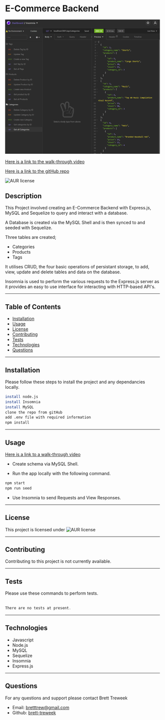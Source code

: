 

# E-Commerce Backend 
  
![alt text](./Develop/Assets/insomnia.PNG)
  
[Here is a link to the walk-through video](https://drive.google.com/file/d/1FCYHqZUdpDvJH5w-hsaiwWO633WRc6Pq/view)

[Here is a link to the gitHub repo](https://github.com/brett-treweek/Easy-E-Commerce-Back-End)  

![AUR license](https://img.shields.io/static/v1?label=License&message=MIT&color=blue)

## Description
This Project involved creating an E-Commerce Backend with Express.js, MySQL and Sequelize to query and interact with a database.

A Database is created via the MySQL Shell and is then synced to and seeded with Sequelize.

Three tables are created;
- Categories
- Products
- Tags

It utilises CRUD, the four basic operations of persistant storage, to add, view, update and delete tables and data on the database.

Insomnia is used to perform the various requests to the Express.js server as it provides an easy to use interface for interacting with HTTP-based API's.

---
## Table of Contents

- [Installation](#installation)
- [Usage](#usage)
- [License](#license)
- [Contributing](#contributing)
- [Tests](#tests)
- [Technologies](#technologies)
- [Questions](#questions)

---
## Installation  
  
Please follow these steps to install the project and any dependancies locally.

```bash
install node.js
install Insomnia
install MySQL
clone the repo from gitHub
add .env file with required information
npm install

```

---
## Usage

 
[Here is a link to a walk-through video](https://drive.google.com/file/d/1FCYHqZUdpDvJH5w-hsaiwWO633WRc6Pq/view)

- Create schema via MySQL Shell. 

- Run the app locally with the following command.   

```bash
npm start
npm run seed
```

- Use Insomnia to send Requests and View Responses.

---
## License

This project is licensed under ![AUR license](https://img.shields.io/static/v1?label=License&message=MIT&color=blue)

---
## Contributing

Contributing to this project is not currently available.

---
## Tests

Please use these commands to perform tests.

```js

There are no tests at present.

```

---

## Technologies

- Javascript
- Node.js
- MySQL
- Sequelize
- Insomnia
- Express.js

---

## Questions

For any questions and support please contact Brett Treweek  
- Email: bretttrew@gmail.com  
- Github: [brett-treweek](https://github.com/brett-treweek)